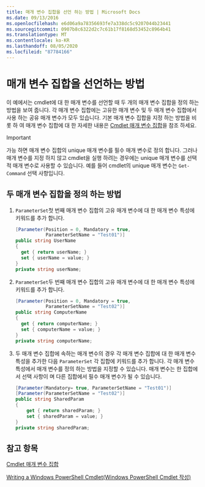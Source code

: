 ```yaml
---
title: 매개 변수 집합을 선언 하는 방법 | Microsoft Docs
ms.date: 09/13/2016
ms.openlocfilehash: e6d06a9a78356693fe7a338dc5c9207044b23441
ms.sourcegitcommit: 0907b8c6322d2c7c61b17f8168d53452c8964b41
ms.translationtype: MT
ms.contentlocale: ko-KR
ms.lasthandoff: 08/05/2020
ms.locfileid: "87784166"
---
```

# <a name="how-to-declare-parameter-sets"></a>매개 변수 집합을 선언하는 방법

이 예에서는 cmdlet에 대 한 매개 변수를 선언할 때 두 개의 매개 변수 집합을 정의 하는 방법을 보여 줍니다. 각 매개 변수 집합에는 고유한 매개 변수 및 두 매개 변수 집합에서 사용 하는 공유 매개 변수가 모두 있습니다. 기본 매개 변수 집합을 지정 하는 방법을 비롯 하 여 매개 변수 집합에 대 한 자세한 내용은 [Cmdlet 매개 변수 집합](./cmdlet-parameter-sets.md)을 참조 하세요.

> [!IMPORTANT]
> 가능 하면 매개 변수 집합의 unique 매개 변수를 필수 매개 변수로 정의 합니다. 그러나 매개 변수를 지정 하지 않고 cmdlet을 실행 하려는 경우에는 unique 매개 변수를 선택적 매개 변수로 사용할 수 있습니다. 예를 들어 cmdlet의 unique 매개 변수는 `Get-Command` 선택 사항입니다.

## <a name="how-to-define-two-parameter-sets"></a>두 매개 변수 집합을 정의 하는 방법

1. `ParameterSet`첫 번째 매개 변수 집합의 고유 매개 변수에 대 한 매개 변수 특성에 키워드를 추가 합니다.

   ```csharp
   [Parameter(Position = 0, Mandatory = true,
              ParameterSetName = "Test01")]
   public string UserName
   {
     get { return userName; }
     set { userName = value; }
   }
   private string userName;
   ```

2. `ParameterSet`두 번째 매개 변수 집합의 고유 매개 변수에 대 한 매개 변수 특성에 키워드를 추가 합니다.

   ```csharp
   [Parameter(Position = 0, Mandatory = true,
              ParameterSetName = "Test02")]
   public string ComputerName
   {
     get { return computerName; }
     set { computerName = value; }
   }
   private string computerName;
   ```

3. 두 매개 변수 집합에 속하는 매개 변수의 경우 각 매개 변수 집합에 대 한 매개 변수 특성을 추가한 다음 `ParameterSet` 각 집합에 키워드를 추가 합니다. 각 매개 변수 특성에서 매개 변수를 정의 하는 방법을 지정할 수 있습니다. 매개 변수는 한 집합에서 선택 사항이 며 다른 집합에서 필수 매개 변수가 될 수 있습니다.

   ```csharp
   [Parameter(Mandatory= true, ParameterSetName = "Test01")]
   [Parameter(ParameterSetName = "Test02")]
   public string SharedParam
   {
       get { return sharedParam; }
       set { sharedParam = value; }
   }
   private string sharedParam;
   ```

## <a name="see-also"></a>참고 항목

[Cmdlet 매개 변수 집합](./cmdlet-parameter-sets.md)

[Writing a Windows PowerShell Cmdlet(Windows PowerShell Cmdlet 작성)](./writing-a-windows-powershell-cmdlet.md)
